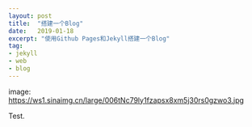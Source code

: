 ```yaml
---
layout: post
title:  "搭建一个Blog"
date:   2019-01-18
excerpt: "使用Github Pages和Jekyll搭建一个Blog"
tag:
- jekyll 
- web
- blog
---
```


image: https://ws1.sinaimg.cn/large/006tNc79ly1fzapsx8xm5j30rs0gzwo3.jpg

Test.
